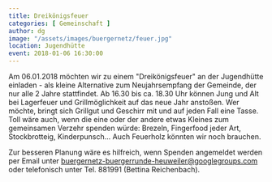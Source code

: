 ```yaml
---
title: Dreikönigsfeuer
categories: [ Gemeinschaft ]
author: dg
image: "/assets/images/buergernetz/feuer.jpg"
location: Jugendhütte
event: 2018-01-06 16:30:00
---
```

Am 06.01.2018 möchten wir zu einem "Dreikönigsfeuer" an der Jugendhütte einladen - als kleine Alternative zum Neujahrsempfang der Gemeinde, der nur alle 2 Jahre stattfindet. Ab 16.30 bis ca. 18.30 Uhr können Jung und Alt bei Lagerfeuer und Grillmöglichkeit auf das neue Jahr anstoßen. Wer möchte, bringt sich Grillgut und Geschirr mit und auf jeden Fall eine Tasse. Toll wäre auch, wenn die eine oder der andere etwas Kleines zum gemeinsamen Verzehr spenden würde: Brezeln, Fingerfood jeder Art, Stockbrotteig, Kinderpunsch... Auch Feuerholz könnten wir noch brauchen.

Zur besseren Planung wäre es hilfreich, wenn Spenden angemeldet werden per Email unter buergernetz-buergerrunde-heuweiler@googlegroups.com oder telefonisch unter Tel. 881991 (Bettina Reichenbach).